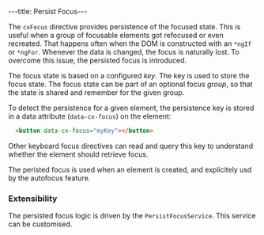 ---title: Persist Focus---

The `cxFocus` directive provides persistence of the focused state. This is useful when a group of focusable elements got refocused or even recreated. That happens often when the DOM is constructed with an `*ngIf` or `*ngFor`. Whenever the data is changed, the focus is naturally lost. To overcome this issue, the persisted focus is introduced. 

The focus state is based on a configured _key_. The key is used to store the focus state. The focus state can be part of an optional focus _group_, so that the state is shared and remember for the given group. 

To detect the persistence for a given element, the persistence key is stored in a data attribute (`data-cx-focus`) on the element:

```html
  <button data-cx-focus="myKey"></button>
```

Other keyboard focus directives can read and query this key to understand whether the element should retrieve focus.

The peristed focus is used when an element is created, and explicitely usd by the autofocus feature. 

### Extensibility
The persisted focus logic is driven by the `PersistFocusService`. This service can be customised. 
